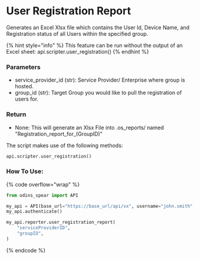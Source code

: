 # User Registration Report

Generates an Excel Xlsx file which contains the User Id, Device Name, and Registration status of all Users within the specified group.

{% hint style="info" %}
This feature can be run without the output of an Excel sheet: api.scripter.user_registration()&#x20;
{% endhint %}



### Parameters&#x20;

* service\_provider\_id (str): Service Provider/ Enterprise where group is hosted.&#x20;
* group\_id (str): Target Group you would like to pull the registration of users for.&#x20;

### Return

* None: This will generate an Xlsx File into .os_reports/ named "Registration_report_for_(GroupID)"

The script makes use of the following methods:

```python
api.scripter.user_registration()
```

### How To Use:

{% code overflow="wrap" %}
```python
from odins_spear import API

my_api = API(base_url="https://base_url/api/vx", username="john.smith", password="ODIN_INSTANCE_1")
my_api.authenticate()

my_api.reporter.user_registration_report(
    "serviceProviderID",
    "groupID",
)

```
{% endcode %}

